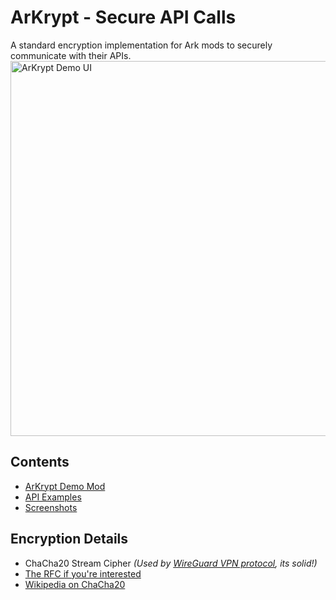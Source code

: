 # ArKrypt - Secure API Calls
 A standard encryption implementation for Ark mods to securely communicate with their APIs.
 <img src="images/ArKrypt_Demo_UI_Sm.gif" alt="ArKrypt Demo UI" width="600">

## Contents
  - [ArKrypt Demo Mod](/mod)
  - [API Examples](/api_examples)
  - [Screenshots](/images) 

## Encryption Details
  - ChaCha20 Stream Cipher _(Used by [WireGuard VPN protocol](https://en.wikipedia.org/wiki/WireGuard), its solid!)_ 
  - [The RFC if you're interested](https://datatracker.ietf.org/doc/html/rfc8439)
  - [Wikipedia on ChaCha20](https://en.wikipedia.org/wiki/ChaCha20)
